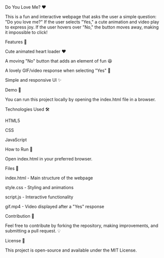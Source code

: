 Do You Love Me? ❤️

This is a fun and interactive webpage that asks the user a simple question: "Do you love me?" If the user selects "Yes," a cute animation and video play to express joy. If the user hovers over "No," the button moves away, making it impossible to click!

Features 🎉

Cute animated heart loader ❤️

A moving "No" button that adds an element of fun 😆

A lovely GIF/video response when selecting "Yes" 💖

Simple and responsive UI ✨

Demo 🎥

You can run this project locally by opening the index.html file in a browser.

Technologies Used 🛠

HTML5

CSS

JavaScript

How to Run 🚀

Open index.html in your preferred browser.

Files 📂

index.html - Main structure of the webpage

style.css - Styling and animations

script.js - Interactive functionality

gif.mp4 - Video displayed after a "Yes" response

Contribution 🤝

Feel free to contribute by forking the repository, making improvements, and submitting a pull request. 💡

License 📜

This project is open-source and available under the MIT License.


